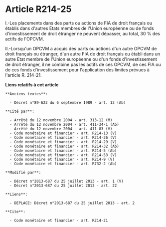 # Article R214-25

I.-Les placements dans des parts ou actions de FIA de droit français ou établis dans d'autres Etats membres de l'Union
européenne ou de fonds d'investissement de droit étranger ne peuvent dépasser, au total, 30 % des actifs de l'OPCVM. 

II.-Lorsqu'un OPCVM a acquis des parts ou actions d'un autre OPCVM de droit français ou étranger, d'un autre FIA de droit
français ou établi dans un autre Etat membre de l'Union européenne ou d'un fonds d'investissement de droit étranger, il ne
combine pas les actifs de ces OPCVM, de ces FIA ou de ces fonds d'investissement pour l'application des limites prévues à
l'article R. 214-21.

**Liens relatifs à cet article**

	**Anciens textes**:

	  - Décret n°89-623 du 6 septembre 1989 - art. 13 (Ab)

	**Cité par**:

	  - Arrêté du 12 novembre 2004 - art. 313-12 (M)
	  - Arrêté du 12 novembre 2004 - art. 411-34-1 (Ab)
	  - Arrêté du 12 novembre 2004 - art. 411-83 (V)
	  - Code monétaire et financier - art. R214-13 (V)
	  - Code monétaire et financier - art. R214-26 (V)
	  - Code monétaire et financier - art. R214-29 (V)
	  - Code monétaire et financier - art. R214-32 (Ab)
	  - Code monétaire et financier - art. R214-5 (Ab)
	  - Code monétaire et financier - art. R214-53 (V)
	  - Code monétaire et financier - art. R214-9 (V)
	  - Code monétaire et financier - art. R732-2 (Ab)

	**Modifié par**:

	  - Décret n°2013-687 du 25 juillet 2013 - art. 1 (V)
	  - Décret n°2013-687 du 25 juillet 2013 - art. 22

	**Liens**:

	  - DEPLACE: Décret n°2013-687 du 25 juillet 2013 - art. 2

	**Cite**:

	  - Code monétaire et financier - art. R214-21

